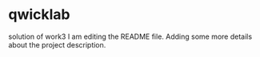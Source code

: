 # qwicklab
solution of work3
I am editing the README file. Adding some more details about the project description.
